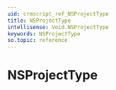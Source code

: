 ```yaml
---
uid: crmscript_ref_NSProjectType
title: NSProjectType
intellisense: Void.NSProjectType
keywords: NSProjectType
so.topic: reference
---
```


# NSProjectType

